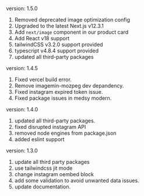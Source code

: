 version: 1.5.0

1. Removed deprecated image optimization config
2. Upgraded to the latest Next.js v12.3.1
3. Add `next/image` component in our product card
4. Add React v18 support
5. tailwindCSS v3.2.0 support provided
6. typescript v4.8.4 support provided
7. updated all third-party packages

version: 1.4.5

1. Fixed vercel build error.
2. Remove imagemin-mozpeg dev depandency.
3. Fixed instagram expired token issue.
4. Fixed package issues in medsy modern.

version: 1.4.0

1. updated all third-party packages.
2. fixed disrupted instagram API
3. removed node engines from package.json
4. added eslint support

version: 1.3.0

1. update all third party packages
2. use tailwindcss jit mode
3. change instagram oembed block
4. add some validation to avoid unwanted data issues.
5. update documentation.
